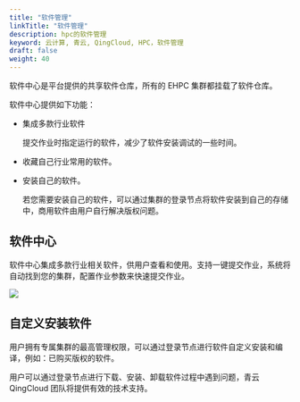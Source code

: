 ```yaml
---
title: "软件管理"
linkTitle: "软件管理"
description: hpc的软件管理
keyword: 云计算, 青云, QingCloud, HPC，软件管理
draft: false
weight: 40
---
```


软件中心是平台提供的共享软件仓库，所有的 EHPC 集群都挂载了软件仓库。

软件中心提供如下功能：

- 集成多款行业软件

  提交作业时指定运行的软件，减少了软件安装调试的一些时间。

- 收藏自己行业常用的软件。

- 安装自己的软件。

  若您需要安装自己的软件，可以通过集群的登录节点将软件安装到自己的存储中，商用软件由用户自行解决版权问题。

## 软件中心

软件中心集成多款行业相关软件，供用户查看和使用。支持一键提交作业，系统将自动找到您的集群，配置作业参数来快速提交作业。

![](../../_images/qs_ehpc_software.png)

## 自定义安装软件

用户拥有专属集群的最高管理权限，可以通过登录节点进行软件自定义安装和编译，例如：已购买版权的软件。

用户可以通过登录节点进行下载、安装、卸载软件过程中遇到问题，青云QingCloud 团队将提供有效的技术支持。



